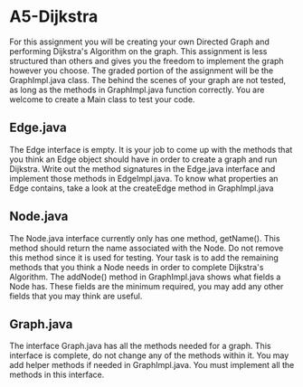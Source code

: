 # A5-Dijkstra

For this assignment you will be creating your own Directed Graph and performing Dijkstra's Algorithm
on the graph. This assignment is less structured than others and gives you the freedom to implement
the graph however you choose. The graded portion of the assignment will be the GraphImpl.java class. 
The behind the scenes of your graph are not tested, as long as the methods in GraphImpl.java function correctly.
You are welcome to create a Main class to test your code. 

## Edge.java

The Edge interface is empty. It is your job to come up with the methods that you think an Edge object
should have in order to create a graph and run Dijkstra. Write out the method signatures in
the Edge.java interface and implement those methods in EdgeImpl.java. 
To know what properties an Edge contains, take a look at the createEdge method in GraphImpl.java
 
 
## Node.java

The Node.java interface currently only has one method, getName(). This method should return the name
associated with the Node. Do not remove this method since it is used for testing. Your task is to
add the remaining methods that you think a Node needs in order to complete Dijkstra's Algorithm.
The addNode() method in GraphImpl.java shows what fields a Node has. These fields are the minimum
required, you may add any other fields that you may think are useful. 

## Graph.java

The interface Graph.java has all the methods needed for a graph. This interface is complete, do not 
change any of the methods within it. You may add helper methods if needed in GraphImpl.java. You 
must implement all the methods in this interface.  